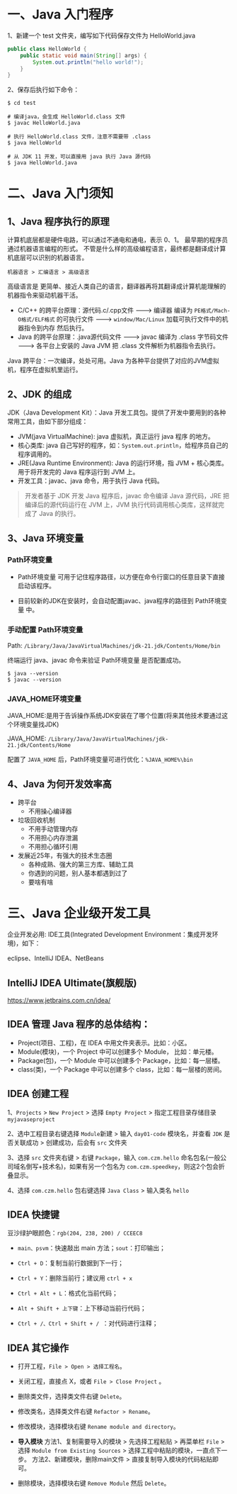 # 一、Java 入门程序

1、新建一个 test 文件夹，编写如下代码保存文件为 HelloWorld.java

```java
public class HelloWorld {
	public static void main(String[] args) {
		System.out.println("hello world!");
	}
}
```

2、保存后执行如下命令：
```shell
$ cd test

# 编译java，会生成 HelloWorld.class 文件
$ javac HelloWorld.java

# 执行 HelloWorld.class 文件，注意不需要带 .class
$ java HelloWorld

# 从 JDK 11 开发，可以直接用 java 执行 Java 源代码
$ java HelloWorld.java
```

# 二、Java 入门须知

## 1、Java 程序执行的原理

计算机底层都是硬件电路，可以通过不通电和通电，表示 0、1。
最早期的程序员通过机器语言编程的形式。
不管是什么样的高级编程语言，最终都是翻译成计算机底层可以识别的机器语言。

`机器语言 > 汇编语言 > 高级语言`

高级语言是 更简单、接近人类自己的语言，翻译器再将其翻译成计算机能理解的机器指令来驱动机器干活。

- C/C++ 的跨平台原理：源代码.c/.cpp文件 ---> 编译器 编译为 `PE格式/Mach-O格式/ELF格式` 的可执行文件 ---> `window/Mac/Linux` 加载可执行文件中的机器指令到内存 然后执行。
- Java 的跨平台原理：.java源代码文件 ---> javac 编译为 .class 字节码文件 ---> 各平台上安装的 Java JVM 把 .class 文件解析为机器指令去执行。

Java 跨平台：一次编译，处处可用。Java 为各种平台提供了对应的JVM虚拟机，程序在虚拟机里运行。

## 2、JDK 的组成
JDK（Java Development Kit）：Java 开发工具包。提供了开发中要用到的各种常用工具，由如下部分组成：

- JVM(java VirtualMachine): java 虚拟机，真正运行 java 程序 的地方。
- 核心类库: java 自己写好的程序，如：`System.out.println`，给程序员自己的程序调用的。
- JRE(Java Runtime Environment): Java 的运行环境，指 JVM + 核心类库。用于将开发完的 Java 程序运行到 JVM 上。
- 开发工具：javac、java 命令，用于执行 Java 代码。


> 开发者基于 JDK 开发 Java 程序后，javac 命令编译 Java 源代码，JRE 把编译后的源代码运行在 JVM 上，JVM 执行代码调用核心类库，这样就完成了 Java 的执行。



## 3、Java 环境变量

### Path环境变量

* Path环境变量 可用于记住程序路径，以方便在命令行窗口的任意目录下直接启动该程序。

* 目前较新的JDK在安装时，会自动配置javac、java程序的路径到 Path环境变量 中。

### 手动配置 Path环境变量

Path: `/Library/Java/JavaVirtualMachines/jdk-21.jdk/Contents/Home/bin `

终端运行 java、javac 命令来验证 Path环境变量 是否配置成功。

```shell
$ java --version
$ javac --version
```

### JAVA_HOME环境变量

JAVA_HOME:是用于告诉操作系统JDK安装在了哪个位置(将来其他技术要通过这个环境变量找JDK)

JAVA_HOME: `/Library/Java/JavaVirtualMachines/jdk-21.jdk/Contents/Home`

配置了 `JAVA_HOME` 后，Path环境变量可进行优化：`%JAVA_HOME%\bin`


## 4、Java 为何开发效率高
- 跨平台
    - 不用操心编译器
- 垃圾回收机制
    - 不用手动管理内存
    - 不用担心内存泄漏
    - 不用担心循环引用
- 发展近25年，有强大的技术生态圈
    - 各种成熟、强大的第三方库、辅助工具
    - 你遇到的问题，别人基本都遇到过了
    - 要啥有啥


# 三、Java 企业级开发工具

企业开发必用: IDE工具(Integrated Development Environment：集成开发环境)，如下：

eclipse、IntelliJ IDEA、NetBeans

## IntelliJ IDEA Ultimate(旗舰版)

<https://www.jetbrains.com.cn/idea/>

## IDEA 管理 Java 程序的总体结构：
* Project(项目、工程)，在 IDEA 中用文件夹表示。比如：小区。
* Module(模块)，一个 Project 中可以创建多个 Module， 比如：单元楼。
* Package(包)，一个 Module 中可以创建多个 Package，比如：每一层楼。
* class(类)，一个 Package 中可以创建多个 class，比如：每一层楼的房间。

## IDEA 创建工程

1、`Projects` > `New Project` > 选择 `Empty Project` > 指定工程目录存储目录 `myjavaseproject` 

2、选中工程目录右键选择 `Module`新建 > 输入 `day01-code` 模块名，并查看 `JDK` 是否关联成功 > 创建成功，后会有 `src` 文件夹

3、选择 `src` 文件夹右键 > 右键 `Package`，输入 `com.czm.hello` 命名包名(一般公司域名倒写+技术名)，如果有另一个包名为 `com.czm.speedkey`，则这2个包会折叠显示。

4、选择 `com.czm.hello` 包右键选择 `Java Class` > 输入类名 `hello`

## IDEA 快捷键

豆沙绿护眼颜色：`rgb(204, 238, 200) / CCEEC8`

* `main、psvm`：快速敲出 main 方法；`sout`：打印输出；

* `Ctrl + D`：复制当前行数据到下一行；

* `Ctrl + Y`：删除当前行；建议用 `ctrl + x`

* `Ctrl + Alt + L`：格式化当前代码；

* `Alt + Shift + 上下键`：上下移动当前行代码；

* `Ctrl + /、Ctrl + Shift + / `：对代码进行注释；


## IDEA 其它操作

* 打开工程，`File > Open > 选择工程名`。

* 关闭工程，直接点 X，或者 `File > Close Project` 。

* 删除类文件，选择类文件右键 `Delete`。

* 修改类名，选择类文件右键 `Refactor > Rename`。

* 修改模块，选择模块右键 `Rename module and directory`。

* **导入模块**
    方法1、复制需要导入的模块 > 先选择工程粘贴 > 再菜单栏 `File` > 选择 `Module from Existing Sources` > 选择工程中粘贴的模块，一直点下一步。
    方法2、新建模块，删除main文件 > 直接复制导入模块的代码粘贴即可。

* 删除模块，选择模块右键 `Remove Module` 然后 `Delete`。
